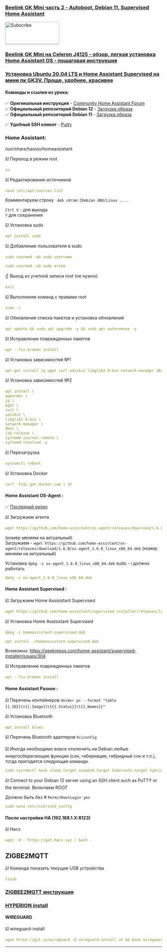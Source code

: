 ### [Beelink GK Mini часть 2 - Autoboot, Debian 11, Supervised Home Assistant](https://youtu.be/RqW5q-0RYio)

<a href="https://www.youtube.com/channel/UCcq9onYHbs6go3kDpfBoqhg?sub_confirmation=1" target="_blank"><img src="https://raw.githubusercontent.com/kvazis/training/master/lessons/img/subscribe.png" alt="Subscribe" style="height: 71px !important;width: 174px !important;box-shadow: 0px 3px 2px 0px rgba(190, 190, 190, 0.5) !important;-webkit-box-shadow: 0px 3px 2px 0px rgba(190, 190, 190, 0.5) !important;" ></a>

### [Beelink GK Mini на Celeron J4125 - обзор, легкая установка Home Assistant OS - пошаговая инструкция](https://youtu.be/i4bp-s20Dm8)
### [Установка Ubuntu 20.04 LTS и Home Assistant Supervised на мини пк GK3V. Проще, удобнее, красивее](https://www.youtube.com/watch?v=6l8swO5H-9s)


#### Команды и ссылки из урока:    

:white_check_mark: **Оригинальная инструкция** - [Community Home Assistant Forum](https://community.home-assistant.io/t/installing-home-assistant-supervised-on-debian-11/200253#installing-home-assistant-supervised-on-debian-11-1)   
:white_check_mark: **Официальный репозиторий Debian 12** - [Загрузка образа](https://cdimage.debian.org/cdimage/unofficial/non-free/firmware/bookworm/12.0.0/)   
:white_check_mark: **Официальный репозиторий Debian 11** - [Загрузка образа](https://cdimage.debian.org/debian-cd/current/amd64/iso-dvd/)      

:white_check_mark: **Удобный SSH клиент** - [Putty](https://www.putty.org/)    

### Home Assistant:    
/usr/share/hassio/homeassistant

:ballot_box_with_check: Переход в режим root    
```yaml
su
```

:ballot_box_with_check: Редактирование источников    
```yaml
nano /etc/apt/sources.list
```
Комментируем строку ` deb cdrom:[Debian GNU/Linux ....`    

`Ctrl X` - для выхода    
`Y` для сохранения    

:ballot_box_with_check: Установка sudo       
```yaml
apt install sudo
```

:ballot_box_with_check: Добавление пользователя в sudo   
```yaml
sudo usermod -aG sudo username
```
```yaml
sudo usermod -aG sudo artem
```
:point_up: Выход из учетной записи root (не нужно) 
```yaml
exit
```

:ballot_box_with_check: Выполнение команд с правами root
```yaml
sudo -i
```
:ballot_box_with_check: Обновление списка пакетов и установка обновлений
```yaml
apt update && sudo apt upgrade -y && sudo apt autoremove -y
```

:ballot_box_with_check: Исправление поврежденных пакетов
```yaml
apt --fix-broken install
```

:ballot_box_with_check: Установка зависимостей №1
```yaml
apt-get install jq wget curl udisks2 libglib2.0-bin network-manager dbus -y
```
:ballot_box_with_check: Установка зависимостей №2
```yaml
apt install \
apparmor \
jq \
wget \
curl \
udisks2 \
libglib2.0-bin \
network-manager \
dbus \
lsb-release \
systemd-journal-remote \
systemd-resolved -y
```
:ballot_box_with_check: Перезагрузка
```yaml
systemctl reboot
```


:ballot_box_with_check: Установка Docker    
```yaml
curl -fsSL get.docker.com | sh
```

#### Home Assistant OS-Agent  : 

:white_check_mark: [Последний релиз](https://github.com/home-assistant/os-agent/releases/latest)  

:ballot_box_with_check: Загружаем агента
```yaml
wget https://github.com/home-assistant/os-agent/releases/download/1.6.0/os-agent_1.6.0_linux_x86_64.deb
```
(номер меняем на актуальный)  
Загружаем - `wget https://github.com/home-assistant/os-agent/releases/download/1.6.0/os-agent_1.6.0_linux_x86_64.deb` (номер меняем на актуальный)    

Установка `dpkg -i os-agent_1.6.0_linux_x86_64.deb`
sudo - i должно работать
```yaml
dpkg -i os-agent_1.6.0_linux_x86_64.deb
```

#### Home Assistant Supervised : 

:ballot_box_with_check: Загружаем Home Assisistant Supervised 
```yaml
wget https://github.com/home-assistant/supervised-installer/releases/latest/download/homeassistant-supervised.deb
```
:ballot_box_with_check: Установка Home Assisistant Supervised 
```yaml
dpkg -i homeassistant-supervised.deb
```
```yaml
apt install ./homeassistant-supervised.deb
```
Возможно:
https://geekrepos.com/home-assistant/supervised-installer/issues/304

:ballot_box_with_check: Исправление поврежденных пакетов
```yaml
apt --fix-broken install
```
#### Home Assistant Разное : 

:ballot_box_with_check: Перечень контейнеров
`docker ps --format "table {{.ID}}\t{{.Image}}\t{{.Status}}\t{{.Names}}"` 

:ballot_box_with_check: Установка Bluetooth
```yaml
apt install bluez
```

:ballot_box_with_check: Перечень Bluetooth адаптеров
`hciconfig`

:ballot_box_with_check: Иногда необходимо вовсе отключить на Debian любые энергосберегающие функции (сон, гибернация, гибридный сон и т.п.), тогда пригодится следующая команда.
```yaml
sudo systemctl mask sleep.target suspend.target hibernate.target hybrid-sleep.target
```
:ballot_box_with_check: Connect to your Debian 12 server using an SSH client such as PuTTY or the terminal. Включаем ROOT

Должно быть без # 
`PermitRootLogin yes`
```yaml
sudo nano /etc/ssh/sshd_config
```


#### После настройки HA (192.168.1.X:8123)
:ballot_box_with_check: Hacs
```yaml
wget -O - https://get.hacs.xyz | bash -
```

## ZIGBE2MQTT
:ballot_box_with_check: Команда показать текущие USB устройства
```yaml
lsusb
```

### [ZIGBEE2MQTT инструкция](https://github.com/zigbee2mqtt/hassio-zigbee2mqtt)
### [HYPERION install](https://docs.hyperion-project.org/en/user/Installation.html#rpi-debian-ubuntu)
#### WIREGUARD
:ballot_box_with_check: wireguard-install
```yaml
wget https://git.io/wireguard -O wireguard-install.sh && bash wireguard-install.sh
```



____

